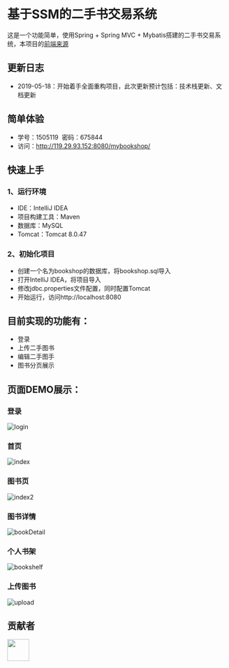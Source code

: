 # 基于SSM的二手书交易系统
这是一个功能简单，使用Spring + Spring MVC + Mybatis搭建的二手书交易系统，本项目的[前端来源](https://github.com/chieminchan/Bookshop)

## 更新日志
  - 2019-05-18：开始着手全面重构项目，此次更新预计包括：技术栈更新、文档更新

## 简单体验
  - 学号：1505119  密码：675844
  - 访问：http://119.29.93.152:8080/mybookshop/

## 快速上手
### 1、运行环境
  - IDE：IntelliJ IDEA
  - 项目构建工具：Maven
  - 数据库：MySQL
  - Tomcat：Tomcat 8.0.47

### 2、初始化项目
  - 创建一个名为bookshop的数据库，将bookshop.sql导入
  - 打开IntelliJ IDEA，将项目导入
  - 修改jdbc.properties文件配置，同时配置Tomcat
  - 开始运行，访问http://localhost:8080

## 目前实现的功能有：
  - 登录
  - 上传二手图书
  - 编辑二手图手
  - 图书分页展示

## 页面DEMO展示：
### 登录
![login](https://github.com/DanielLin07/bookshop/blob/master/Screenshots/login.jpg)
### 首页
![index](https://github.com/DanielLin07/bookshop/blob/master/Screenshots/index.jpg)
### 图书页
![index2](https://github.com/DanielLin07/bookshop/blob/master/Screenshots/home.jpg)
### 图书详情
![bookDetail](https://github.com/DanielLin07/bookshop/blob/master/Screenshots/bookDetail.jpg)
### 个人书架
![bookshelf](https://github.com/DanielLin07/bookshop/blob/master/Screenshots/myBookshelf.jpg)
### 上传图书
![upload](https://github.com/DanielLin07/bookshop/blob/master/Screenshots/upload.jpg)

## 贡献者
<a href="https://github.com/chieminchan">
    <img src="https://avatars0.githubusercontent.com/u/25948820?s=400&v=4" width="50px">
</a> 
